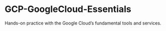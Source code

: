# GCP-GoogleCloud-Essentials
Hands-on practice with the Google Cloud’s fundamental tools and services.
